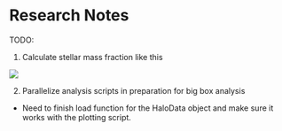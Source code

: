 # Research Notes

TODO:
1) Calculate stellar mass fraction like this
<img src="https://render.githubusercontent.com/render/math?math=f =\frac{\displaystyle M_*}{\displaystyle \frac{\Omega_b}{\Omega_m}M_{vir}}">

2) Parallelize analysis scripts in preparation for big box analysis

- Need to finish load function for the HaloData object and make sure it works with the plotting script. 
